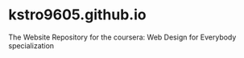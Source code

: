 # kstro9605.github.io
The Website Repository for the coursera: Web Design for Everybody specialization 
